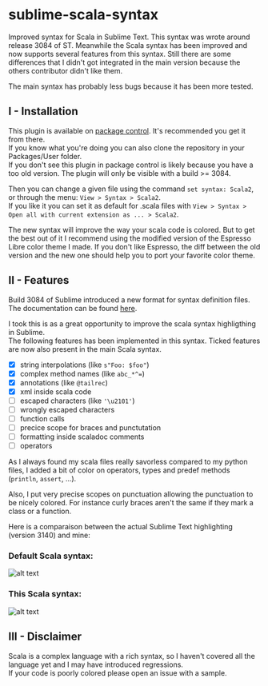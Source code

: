 # sublime-scala-syntax

Improved syntax for Scala in Sublime Text.
This syntax was wrote around release 3084 of ST.
Meanwhile the Scala syntax has been improved and now supports several features
from this syntax.
Still there are some differences that I didn't got integrated in the main
version because the others contributor didn't like them.

The main syntax has probably less bugs because it has been more tested.

## I - Installation

This plugin is available on [package control](https://packagecontrol.io/packages/Scala%20Syntax).
It's recommended you get it from there.  
If you know what you're doing you can also clone the repository in your Packages/User folder.  
If you don't see this plugin in package control is likely because you have a too old version.
The plugin will only be visible with a build >= 3084.

Then you can change a given file using the command `set syntax: Scala2`, or through the menu: `View > Syntax > Scala2`.  
If you like it you can set it as default for .scala files with `View > Syntax > Open all with current extension as ... > Scala2`.  

The new syntax will improve the way your scala code is colored. But to get the best out of it I recommend using the modified version of the Espresso Libre color theme I made. If you don't like Espresso, the diff between the old version and the new one should help you to port your favorite color theme.

## II - Features

Build 3084 of Sublime introduced a new format for syntax definition files.  
The documentation can be found [here](http://www.sublimetext.com/docs/3/syntax.html).

I took this is as a great opportunity to improve the scala syntax highligthing in Sublime.  
The following features has been implemented in this syntax.
Ticked features are now also present in the main Scala syntax.

- [x] string interpolations (like `s"Foo: $foo"`)
- [x] complex method names (like `abc_*^=`)
- [x] annotations (like `@tailrec`)
- [x] xml inside scala code
- [ ] escaped characters (like `'\u2101'`)
- [ ] wrongly escaped characters
- [ ] function calls
- [ ] precice scope for braces and punctutation
- [ ] formatting inside scaladoc comments
- [ ] operators

As I always found my scala files really savorless compared to my python files, I added a bit of color on operators, types and predef methods (`println`, `assert`, ...).  

Also, I put very precise scopes on punctuation allowing the punctuation to be nicely colored. For instance curly braces aren't the same if they mark a class or a function.  

Here is a comparaison between the actual Sublime Text highlighting (version 3140) and mine:
### Default Scala syntax:
![alt text][before]

[before]: https://raw.githubusercontent.com/gwenzek/scala-sublime-syntax/master/before.png "Screenshot with default syntax and Espresso Libre"

### This Scala syntax:
![alt text][after]

[after]: https://raw.githubusercontent.com/gwenzek/scala-sublime-syntax/master/after.png "Screenshot with Scala2 syntax and Espresso2 (from this package)"

## III - Disclaimer

Scala is a complex language with a rich syntax, so I haven't covered all the language yet and I may have introduced regressions.  
If your code is poorly colored please open an issue with a sample.  
